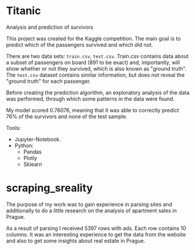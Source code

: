 # Titanic

Analysis and prediction of survivors


This project was created for the Kaggle competition.  The main goal is to predict which of the passengers survived and which did not. 

There are two data sets: `train.csv`, `test.csv`. Train.csv contains data about a subset of passengers on board (891 to be exact) and, importantly, will show whether or not they survived, which is also known as "ground truth". The `test.csv` dataset contains similar information, but does not reveal the "ground truth" for each passenger. 

Before creating the prediction algorithm, an exploratory analysis of the data was performed, through which some patterns in the data were found.

My model scored 0.76076, meaning that it was able to correctly predict 76% of the survivors and none of the test sample.

Tools:
- Jupyter-Notebook.
- Python:
  - Pandas
  - Plotly
  - Sklearn
  
  
# scraping_sreality

The purpose of my work was to gain experience in parsing sites and additionally to do a little research on the analysis of apartment sales in Prague.

As a result of parsing I received 5397 rows with ads. Each row contains 10 columns. It was an interesting experience to get the data from the website and also to get some insights about real estate in Prague.
